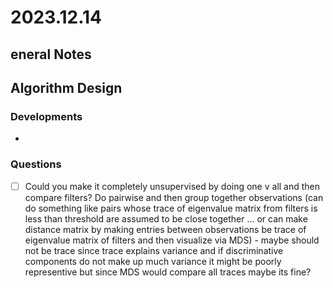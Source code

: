 # 2023.12.14

## eneral Notes

## Algorithm Design

### Developments

*

### Questions

* [ ] Could you make it completely unsupervised by doing one v all and then compare filters? Do pairwise and then group together observations (can do something like pairs whose trace of eigenvalue matrix from filters is less than threshold are assumed to be close together ... or can make distance matrix by making entries between observations be trace of eigenvalue matrix of filters and then visualize via MDS) - maybe should not be trace since trace explains variance and if discriminative components do not make up much variance it might be poorly representive but since MDS would compare all traces maybe its fine?
